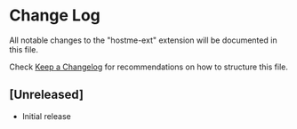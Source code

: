 # Change Log

All notable changes to the "hostme-ext" extension will be documented in this file.

Check [Keep a Changelog](http://keepachangelog.com/) for recommendations on how to structure this file.

## [Unreleased]

- Initial release